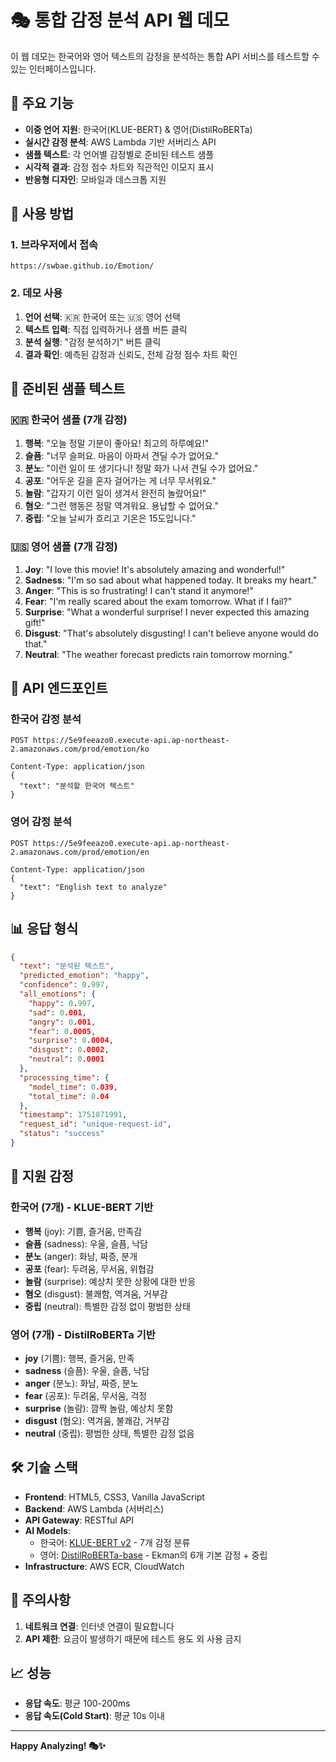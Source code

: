 # 🎭 통합 감정 분석 API 웹 데모

이 웹 데모는 한국어와 영어 텍스트의 감정을 분석하는 통합 API 서비스를 테스트할 수 있는 인터페이스입니다.

## 🌟 주요 기능

- **이중 언어 지원**: 한국어(KLUE-BERT) & 영어(DistilRoBERTa)
- **실시간 감정 분석**: AWS Lambda 기반 서버리스 API
- **샘플 텍스트**: 각 언어별 감정별로 준비된 테스트 샘플
- **시각적 결과**: 감정 점수 차트와 직관적인 이모지 표시
- **반응형 디자인**: 모바일과 데스크톱 지원

## 🚀 사용 방법

### 1. 브라우저에서 접속

```
https://swbae.github.io/Emotion/
```

### 2. 데모 사용

1. **언어 선택**: 🇰🇷 한국어 또는 🇺🇸 영어 선택
2. **텍스트 입력**: 직접 입력하거나 샘플 버튼 클릭
3. **분석 실행**: "감정 분석하기" 버튼 클릭
4. **결과 확인**: 예측된 감정과 신뢰도, 전체 감정 점수 차트 확인

## 📝 준비된 샘플 텍스트

### 🇰🇷 한국어 샘플 (7개 감정)

1. **행복**: "오늘 정말 기분이 좋아요! 최고의 하루예요!"
2. **슬픔**: "너무 슬퍼요. 마음이 아파서 견딜 수가 없어요."
3. **분노**: "이런 일이 또 생기다니! 정말 화가 나서 견딜 수가 없어요."
4. **공포**: "어두운 길을 혼자 걸어가는 게 너무 무서워요."
5. **놀람**: "갑자기 이런 일이 생겨서 완전히 놀랐어요!"
6. **혐오**: "그런 행동은 정말 역겨워요. 용납할 수 없어요."
7. **중립**: "오늘 날씨가 흐리고 기온은 15도입니다."

### 🇺🇸 영어 샘플 (7개 감정)

1. **Joy**: "I love this movie! It's absolutely amazing and wonderful!"
2. **Sadness**: "I'm so sad about what happened today. It breaks my heart."
3. **Anger**: "This is so frustrating! I can't stand it anymore!"
4. **Fear**: "I'm really scared about the exam tomorrow. What if I fail?"
5. **Surprise**: "What a wonderful surprise! I never expected this amazing gift!"
6. **Disgust**: "That's absolutely disgusting! I can't believe anyone would do that."
7. **Neutral**: "The weather forecast predicts rain tomorrow morning."

## 🔧 API 엔드포인트

### 한국어 감정 분석

```
POST https://5e9feeazo0.execute-api.ap-northeast-2.amazonaws.com/prod/emotion/ko

Content-Type: application/json
{
  "text": "분석할 한국어 텍스트"
}
```

### 영어 감정 분석

```
POST https://5e9feeazo0.execute-api.ap-northeast-2.amazonaws.com/prod/emotion/en

Content-Type: application/json
{
  "text": "English text to analyze"
}
```

## 📊 응답 형식

```json
{
  "text": "분석된 텍스트",
  "predicted_emotion": "happy",
  "confidence": 0.997,
  "all_emotions": {
    "happy": 0.997,
    "sad": 0.001,
    "angry": 0.001,
    "fear": 0.0005,
    "surprise": 0.0004,
    "disgust": 0.0002,
    "neutral": 0.0001
  },
  "processing_time": {
    "model_time": 0.039,
    "total_time": 0.04
  },
  "timestamp": 1751871991,
  "request_id": "unique-request-id",
  "status": "success"
}
```

## 🎯 지원 감정

### 한국어 (7개) - KLUE-BERT 기반

- **행복** (joy): 기쁨, 즐거움, 만족감
- **슬픔** (sadness): 우울, 슬픔, 낙담
- **분노** (anger): 화남, 짜증, 분개
- **공포** (fear): 두려움, 무서움, 위협감
- **놀람** (surprise): 예상치 못한 상황에 대한 반응
- **혐오** (disgust): 불쾌함, 역겨움, 거부감
- **중립** (neutral): 특별한 감정 없이 평범한 상태

### 영어 (7개) - DistilRoBERTa 기반

- **joy** (기쁨): 행복, 즐거움, 만족
- **sadness** (슬픔): 우울, 슬픔, 낙담
- **anger** (분노): 화남, 짜증, 분노
- **fear** (공포): 두려움, 무서움, 걱정
- **surprise** (놀람): 깜짝 놀람, 예상치 못함
- **disgust** (혐오): 역겨움, 불쾌감, 거부감
- **neutral** (중립): 평범한 상태, 특별한 감정 없음

## 🛠️ 기술 스택

- **Frontend**: HTML5, CSS3, Vanilla JavaScript
- **Backend**: AWS Lambda (서버리스)
- **API Gateway**: RESTful API
- **AI Models**:
  - 한국어: [KLUE-BERT v2](https://huggingface.co/dlckdfuf141/korean-emotion-kluebert-v2) - 7개 감정 분류
  - 영어: [DistilRoBERTa-base](https://huggingface.co/j-hartmann/emotion-english-distilroberta-base) - Ekman의 6개 기본 감정 + 중립
- **Infrastructure**: AWS ECR, CloudWatch

## 🚨 주의사항

1. **네트워크 연결**: 인터넷 연결이 필요합니다
2. **API 제한**: 요금이 발생하기 때문에 테스트 용도 외 사용 금지

## 📈 성능

- **응답 속도**: 평균 100-200ms
- **응답 속도(Cold Start)**: 평균 10s 이내

---

**Happy Analyzing! 🎭✨**

